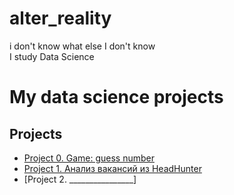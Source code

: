 # alter_reality
i don't know what else I don't know  
I study Data Science
# My data science projects

## Projects

* [Project 0. Game: guess number](https://github.com/altergifted/alter_reality/tree/main/project_0)
* [Project 1. Анализ вакансий из HeadHunter](https://github.com/altergifted/alter_reality/tree/main/PY-16_project_1)
* [Project 2. ________________]